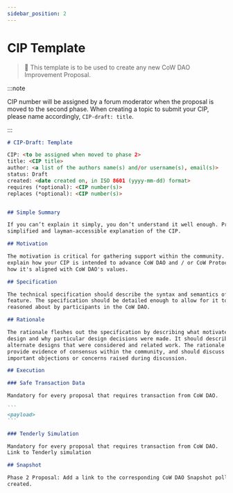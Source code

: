 ```yaml
---
sidebar_position: 2
---
```


# CIP Template

> 📜 This template is to be used to create any new CoW DAO Improvement Proposal.

:::note

CIP number will be assigned by a forum moderator when the proposal is moved to the second phase. When creating a topic to submit your CIP, please name accordingly, `CIP-draft: title`.

:::

````md
# CIP-Draft: Template

CIP: <to be assigned when moved to phase 2>
title: <CIP title>
author: <a list of the authors name(s) and/or username(s), email(s)>
status: Draft
created: <date created on, in ISO 8601 (yyyy-mm-dd) format>
requires (*optional): <CIP number(s)>
replaces (*optional): <CIP number(s)>


## Simple Summary

If you can’t explain it simply, you don’t understand it well enough. Provide a
simplified and layman-accessible explanation of the CIP.

## Motivation

The motivation is critical for gathering support within the community. Please
explain how your CIP is intended to advance CoW DAO and / or CoW Protocol, and
how it's aligned with CoW DAO's values.

## Specification

The technical specification should describe the syntax and semantics of any new
feature. The specification should be detailed enough to allow for it to be
reasoned about by participants in the CoW DAO.

## Rationale

The rationale fleshes out the specification by describing what motivated the
design and why particular design decisions were made. It should describe
alternate designs that were considered and related work. The rationale may also
provide evidence of consensus within the community, and should discuss
important objections or concerns raised during discussion.

## Execution

### Safe Transaction Data

Mandatory for every proposal that requires transaction from CoW DAO.

```
<payload>
```

### Tenderly Simulation

Mandatory for every proposal that requires transaction from CoW DAO.
Link to Tenderly simulation

## Snapshot

Phase 2 Proposal: Add a link to the corresponding CoW DAO Snapshot poll you’ve
created.
````